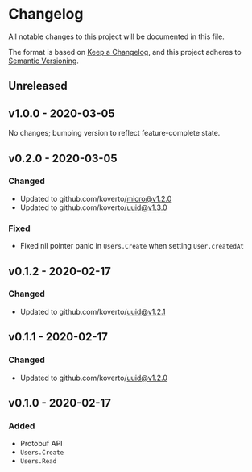 # Changelog

All notable changes to this project will be documented in this file.

The format is based on [Keep a Changelog][], and this project adheres to
[Semantic Versioning][].

## Unreleased

## v1.0.0 - 2020-03-05

No changes; bumping version to reflect feature-complete state.

## v0.2.0 - 2020-03-05

### Changed

- Updated to github.com/koverto/micro@v1.2.0
- Updated to github.com/koverto/uuid@v1.3.0

### Fixed

- Fixed nil pointer panic in `Users.Create` when setting `User.createdAt`

## v0.1.2 - 2020-02-17

### Changed

- Updated to github.com/koverto/uuid@v1.2.1

## v0.1.1 - 2020-02-17

### Changed

- Updated to github.com/koverto/uuid@v1.2.0

## v0.1.0 - 2020-02-17

### Added

- Protobuf API
- `Users.Create`
- `Users.Read`

[keep a changelog]: https://keepachangelog.com/en/1.0.0/
[semantic versioning]: https://semver.org/spec/v2.0.0.html
